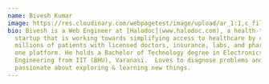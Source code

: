 ```yaml
---
name: Bivesh Kumar
image: https://res.cloudinary.com/webpagetest/image/upload/ar_1:1,c_fill,g_auto,w_1000/v1647904449/Bivesh_rvukn7.png
bio: Bivesh is a Web Engineer at [Halodoc](www.halodoc.com), a health-tech
  startup that is working towards simplifying access to healthcare by connecting
  millions of patients with licensed doctors, insurance, labs, and pharmacies in
  one platform. He holds a Bachelor of Technology degree in Electronics
  Engineering from IIT (BHU), Varanasi.  Loves to diagnose problems and is
  passionate about exploring & learning new things.
---
```

